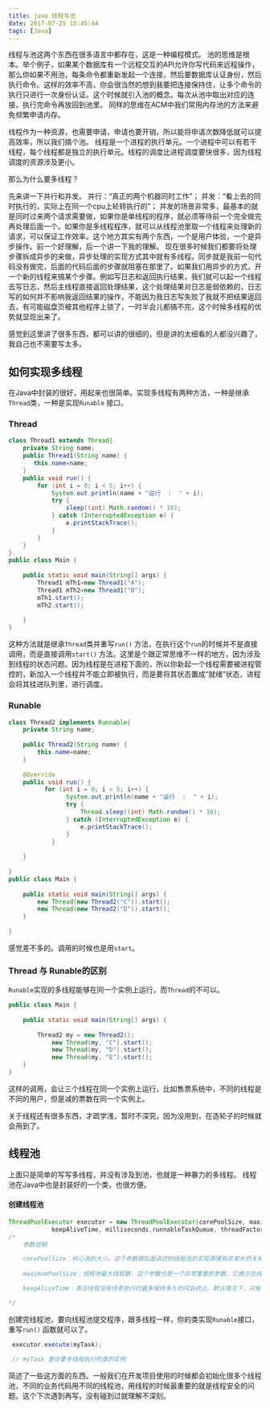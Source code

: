 ```yaml
---
title: java 线程与池
date: 2017-07-25 15:45:44
tags: [Java] 
---
```


线程与池这两个东西在很多语言中都存在，这是一种编程模式。
池的思维是根本。举个例子，如果某个数据库有一个远程交互的API允许你写代码来远程操作，那么你如果不用池，每条命令都重新发起一个连接，然后要数据库认证身份，然后执行命令。这样的效率不高，你会很当然的想到我要把连接保持住，让多个命令的执行只进行一次身份认证。这个时候就引入池的概念。每次从池中取出对应的连接，执行完命令再放回到池里。
同样的思维在ACM中我们常用内存池的方法来避免频繁申请内存。

线程作为一种资源，也需要申请，申请也要开销，所以能将申请次数降低就可以提高效率，所以我们搞个池。
线程是一个进程的执行单元。一个进程中可以有若干线程，每个线程都是独立的执行单元。线程的调度比进程调度要快很多，因为线程调度的资源涉及更小。

那么为什么要多线程？

先来讲一下并行和并发。
并行：“真正的两个机器同时工作”；
并发：“看上去的同时执行的，实际上在同一个cpu上轮转执行的”；
并发的场景非常多，最基本的就是同时过来两个请求需要做，如果你是单线程的程序，就必须等待前一个完全做完再处理后面一个。如果你是多线程程序，就可以从线程池里取一个线程来处理新的请求，可以保证工作效率。这个地方其实有两个东西，一个是用户体验，一个是异步操作。前一个好理解，后一个讲一下我的理解。
现在很多时候我们都要将处理步骤拆成异步的来做，异步处理的实现方式其中就有多线程。同步就是我前一句代码没有做完，后面的代码后面的步骤就阻塞在那里了。如果我们用异步的方式，开一个新的线程来搞某个步骤。例如写日志和返回执行结果，我们就可以起一个线程去写日志，然后主线程直接返回处理结果，这个处理结果对日志是弱依赖的，日志写的如何并不影响我返回结果的操作，不能因为我日志写失败了我就不把结果返回去，有可能磁盘页被其他程序上锁了，一时半会儿都搞不完，这个时候多线程的优势就显现出来了。

感觉到这里讲了很多东西，都可以讲的很细的，但是讲的太细看的人都没兴趣了，我自己也不需要写太多。

## 如何实现多线程
在Java中封装的很好，用起来也很简单。实现多线程有两种方法，一种是继承`Thread`类，一种是实现`Runable` 接口。

### Thread
```java
class Thread1 extends Thread{  
    private String name;  
    public Thread1(String name) {  
       this.name=name;  
    }  
    public void run() {  
        for (int i = 0; i < 5; i++) {  
            System.out.println(name + "运行  :  " + i);  
            try {  
                sleep((int) Math.random() * 10);  
            } catch (InterruptedException e) {  
                e.printStackTrace();  
            }  
        }    
    }  
}  
public class Main {  
  
    public static void main(String[] args) {  
        Thread1 mTh1=new Thread1("A");  
        Thread1 mTh2=new Thread1("B");  
        mTh1.start();  
        mTh2.start();  
  
    }   
}  
```
这种方法就是继承`Thread`类并重写`run()` 方法，在执行这个`run`的时候并不是直接调用，而是直接调用`start()` 方法。这里是个跟正常思维不一样的地方，因为涉及到线程的状态问题。因为线程是在进程下面的，所以你新起一个线程需要被进程管控的，新加入一个线程并不能立即被执行，而是要将其状态置成“就绪”状态，进程会将其挂进队列里，进行调度。

### Runable
```java
class Thread2 implements Runnable{  
    private String name;  
  
    public Thread2(String name) {  
        this.name=name;  
    }  
  
    @Override  
    public void run() {  
          for (int i = 0; i < 5; i++) {  
                System.out.println(name + "运行  :  " + i);  
                try {  
                    Thread.sleep((int) Math.random() * 10);  
                } catch (InterruptedException e) {  
                    e.printStackTrace();  
                }  
            }  
          
    }  
      
}  
public class Main {  
  
    public static void main(String[] args) {  
        new Thread(new Thread2("C")).start();  
        new Thread(new Thread2("D")).start();  
    }  
  
}  
```
感觉差不多的。调用的时候也是用`start`。

### Thread 与 Runable的区别

`Runable`实现的多线程能够在同一个实例上运行，而`Thread`的不可以。
```java
public class Main {  
  
    public static void main(String[] args) {  
          
        Thread2 my = new Thread2();  
            new Thread(my, "C").start();     
            new Thread(my, "D").start();  
            new Thread(my, "E").start();  
    }  
}  
```
这样的调用，会让三个线程在同一个实例上运行，比如售票系统中，不同的线程是不同的用户，但是减的票数在同一个实例上。

关于线程还有很多东西，才疏学浅，暂时不深究，因为没用到，在造轮子的时候就会用到了。

## 线程池
上面只是简单的写写多线程，并没有涉及到池，也就是一种暴力的多线程。
线程池在Java中也是封装好的一个类，也很方便。
#### 创建线程池
```java
ThreadPoolExecutor executor = new ThreadPoolExecutor(corePoolSize, maximumPoolSize,
            keepAliveTime, milliseconds,runnableTaskQueue, threadFactory,handler);
/*
    参数说明

    corePoolSize：核心池的大小，这个参数跟后面讲述的线程池的实现原理有非常大的关系。在创建了线程池后，默认情况下，线程池中并没有任何线程，而是等待有任务到来才创建线程去执行任务，除非调用了prestartAllCoreThreads()或者prestartCoreThread()方法，从这2个方法的名字就可以看出，是预创建线程的意思，即在没有任务到来之前就创建corePoolSize个线程或者一个线程。默认情况下，在创建了线程池后，线程池中的线程数为0，当有任务来之后，就会创建一个线程去执行任务，当线程池中的线程数目达到corePoolSize后，就会把到达的任务放到缓存队列当中；
    
    maximumPoolSize：线程池最大线程数，这个参数也是一个非常重要的参数，它表示在线程池中最多能创建多少个线程；

    keepAliveTime：表示线程没有任务执行时最多保持多久时间会终止。默认情况下，只有当线程池中的线程数大于corePoolSize时，keepAliveTime才会起作用，直到线程池中的线程数不大于corePoolSize，即当线程池中的线程数大于corePoolSize时，如果一个线程空闲的时间达到keepAliveTime，则会终止，直到线程池中的线程数不超过corePoolSize。但是如果调用了allowCoreThreadTimeOut(boolean)方法，在线程池中的线程数不大于corePoolSize时，keepAliveTime参数也会起作用，直到线程池中的线程数为0；

*/
```
创建完线程池，要向线程池提交程序，跟多线程一样，你的类实现`Runable`接口，重写`run()` 函数就可以了。
```java
 executor.execute(myTask);

 // myTask 是你要多线程执行的类的实例
```

简述了一些这方面的东西。一般我们在开发项目使用的时候都会初始化很多个线程池，不同的业务代码用不同的线程池，用线程的时候最重要的就是线程安全的问题。这个下次遇到再写，没有碰到过就理解不深刻。
